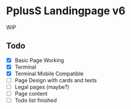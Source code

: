 # PplusS Landingpage v6
WIP

## Todo
- [x] Basic Page Working
- [x] Terminal
- [x] Terminal Mobile Compatible
- [ ] Page Design with cards and texts
- [ ] Legal pages (maybe?)
- [ ] Page content
- [ ] Todo list finished